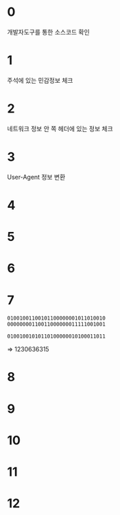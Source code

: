 # 0
개발자도구를 통한 소스코드 확인
# 1
주석에 있는 민감정보 체크
# 2
네트워크 정보 안 쪽 헤더에 있는 정보 체크
# 3
User-Agent 정보 변환
# 4

# 5
# 6
# 7

	01001001100101100000001011010010
	00000000110011000000011111001001

	01001001010110100000010100011011

=> 1230636315
# 8
# 9
# 10
# 11
# 12